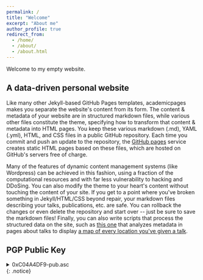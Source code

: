 ```yaml
---
permalink: /
title: "Welcome"
excerpt: "About me"
author_profile: true
redirect_from: 
  - /home/
  - /about/
  - /about.html
---
```


Welcome to my empty website.

A data-driven personal website
---
Like many other Jekyll-based GitHub Pages templates, academicpages makes you separate the website's content from its form. 
The content & metadata of your website are in structured markdown files, while various other files constitute the theme, 
specifying how to transform that content & metadata into HTML pages. You keep these various markdown (.md), YAML (.yml), 
HTML, and CSS files in a public GitHub repository. Each time you commit and push an update to the repository, 
the [GitHub pages](https://pages.github.com/) service creates static HTML pages based on these files, which are hosted on GitHub's servers free of charge.

Many of the features of dynamic content management systems (like Wordpress) can be achieved in this fashion, 
using a fraction of the computational resources and with far less vulnerability to hacking and DDoSing. You can also 
modify the theme to your heart's content without touching the content of your site. If you get to a point where you've 
broken something in Jekyll/HTML/CSS beyond repair, your markdown files describing your talks, publications, etc. are safe. 
You can rollback the changes or even delete the repository and start over -- just be sure to save the markdown files! 
Finally, you can also write scripts that process the structured data on the site, such as [this one](https://github.com/academicpages/academicpages.github.io/blob/master/talkmap.ipynb) 
that analyzes metadata in pages about talks to display [a map of every location you've given a talk](https://academicpages.github.io/talkmap.html).

<!-- 
Job related skills
---
- Programming Languages:
- Frameworks:
- Tools:
- Miscellaneous:   

Hobbies and other interests
---

More info
------
For more information, questions or collaborations feel free to ping me at [grigala@pm.me](mailto:grigala@pm.me)

**Note for HR's**: If you are interested in my profile and actively looking for my CV please head over to [CV](/cv) 
section download the **GG CV** app and send me a message to obtain a secure key to unlock the app, or simply request a 
pdf version. 😁
{: .notice}
-->

PGP Public Key
---
<details><summary>0xC04A4DF9-pub.asc</summary>
<p>
-----BEGIN PGP PUBLIC KEY BLOCK-----<br>
xsFNBF2GkuMBEACrn2wuJm2DHJB4BsjR8UlQrB1sf164Zse2SRbaw2S/l9Yf2NZ/
nxto1CDcfM7DdRF4J/uhmcmH3Ywp+hJ5tocwmnuNVW++U3qkuyuKfrGcPCyEJpsl
PPcvWq/SgU1UMYBg0MihEv6DkMw1ls96lRcSwCvWsjTTtTvir0deh41bDITODu/h
Yu/5bE9HXcIgILwgs1QJq9HHRTFeDAEL23lhLt5p/MptqKY1vsfUTY+W0swEWbYW
VHlarK95WdzzrLrefil+Frgc8sBAifHFgZkcff4wf3edVI5U3p12Pl96/WPwqt1L
AHKhGJGP0HAWp/vbVusDJbyNgT/Q1ilRK5sbFwrzXtyeyuDCt/4obsm4mfqtFCPS
F3MYdpHVs/vKWHaRO5n2X7N3CY1U3080LIzf+Mx60N0NBsNXDOCw3SQhfrHGnKU9
ACDpb9neqmDpxaObtiHcOzWbBP35JEAdu68NvVp667qnT7loUC6+6wWAV+r3gtsA
+isHzl+Zb+D0eE/i4yFH4oJmn3RvIzZkj/K6hxMRxIwDEfG410TLWgbncarYDtsT
fO9ODmQbyqpuEw/FMsMVrpN46f+LGkQ98rq9TBjqXxylswLymkqg8B+2kmVoVEnY
DEv9sSy2IBqnVC4cY72EqoBS6cYT3xx4CYB/KFotlHzN9dGQkuMbSB2TkwARAQAB
zVpHaW9yZ2kgR3JpZ2FsYXNodmlsaSAoR2VuZXJhdGVkIGZvciBteSB3ZWJzaXRl
OiBodHRwczovL2dyaWdhbGEuZ2l0aHViLmlvKSA8Z3JpZ2FsYUBwbS5tZT7CwW0E
EwEKABcFAl2GkuMCGy8DCwkHAxUKCAIeAQIXgAAKCRC40VI7wEpN+RmkD/9ra85O
Rf42p+azzhSb0EZO/TXOg5vmLskqHDBwaRqOZYwd9TzFb1ukfBY6AkR879sK4+f9
lBTPAiq4UaFjeUnbzCj/wKGnjVVYmtEpOHnexv833uMsifwGhR+QCgENF90fdRUL
3QPBqUVHAnGZsQFc6W4WLk0fahrrlmpwvQ8/F53Pt7L8pk09P/GesryHdggGma1l
gXUg9B7eYT9EZhYmORbQ0RwP08ZhjwWAVwB/5FAQ4t3emg56P816FZ4S7fCVshTB
G3MgkJXwG71JqXhiAu/4BO1xc8cHVVPBL0VRdYD97NpIW4pCzedIbwIUlovy/OG5
3XT/S89K98Ig3cuwO9JIyLhj6Z8NXhuYlURAd3jFj79l86ClRkZH1Ted4SBErjLb
acn7gQhnVDZJ5R14ZxPi9ZTGtPT8cpQld886yH6pW33c2MRbsUGBOH6EWAOqIScr
nnVd+uwVi0s58X9KkjJGj+yDpllXO3SKthT3dvWEdtKhLL9QhOU/6+ayP3xw0ADG
EptF0ffnMbaWDudB4u5muIrXg66d04rBWaQlkY+SStLl9CCtmM8ve5Hu1Xi6mloH
E0iUO9z4NmNT8ZvIE45gGSjXbTQvpVpzewq3Mooqky0Uy52LaAUx80PuzRDYV+B6
tt29dSw161DH8prUw9XfFGnFJiPpTkg08pFy8s7BTQRdhpLjARAArBw1hTpNyUlp
maHREFn+J3TcwGhYCpH4t/YRtHJQ7aCE4J2rnLpRbduPQQZyN+4Djcy2W39N3Dt3
eHGahUD3DR+3lIIAznGDGY4uJ6vbhICSVeNo1qEe+24xrQtHZYvhskIabJgtoVGM
Cev69bYkslERnud4nxJLQsp/cJyBu5dHboYyUgSgg00986kOxds6HJvGA/xLI3Lp
wyHzeABhNwDtG+iD2MRRVXLvLfKuVutXY/tHFdwNIvvV8MyGaHQ8JYeKkkj+kXY/
lveNpFKHgtix6JVYjIEnTK/qwhcuR1cBh45g2rpH3cPiRm7pk6vassSQq2U2gtyk
f1gNXj1zcmCk1JqOrB/rIJDmqnxwwl/y/KDUEob0bfvqms0BGl8wPiUuwZyxPekI
/BKeE0OfW/FXxpktGiSlLnMXmZuGDQQ1G1XyYAvC4eNkSNTMgTtbQ5Yc6NL1b63p
jnDDBgTY03qLVuzRtzwhw+p5Ih7rPJrvVBkLlPo5xn+naKiTScHngo3ew3biKyai
nj3sXpqC6uV16nIFgjVpNM1aF03IM0Dyou+Q+fn05oxzZDA2xf2MDsunqwq6B/U8
caz7op6Zl3OlyrSRMeezIm9Nr7bnf9Pcd6zdggPztbYgznh3dn3mSFNLq9uvkYhZ
pezyfUFFqY0vJprd0p7iajyk7RT+0skAEQEAAcLDhAQYAQoADwUCXYaS4wUJDwmc
AAIbLgIpCRC40VI7wEpN+cFdIAQZAQoABgUCXYaS4wAKCRC/FYu+YkR9EyR4EACN
doWNa6liyQwRiwzBH0kHuiZ4D/WbLGliGn7VhQsNs0GjS6G6LfmMzEZhNgVScOTV
WuZI/Z0gK3XZX6Z+dvRRRwT/hgGbEHqbqFFhmbLX0u5Va1iqjl5mpJVST1YgRSbX
SvDfi6BH0rwte3z2AY0IRe+tCT3T7orWttXLo0gFzVVKPFhyBoMN6aUmF/VdJNg/
qXtgPlLUc71t/ycl4m7+PM76kB9zGeKq3pE4LhryRup4bWsVCVrjZ6DRkYFwNU4H
yt3+IdXIqA4RaEldmVttWe+6971jSblC23KRO1HMwlbkmyCYtwMB9x225TgyYvrY
6YsjmJABwBp/vuUu+zp7WP10Hk9AGxXK9eZab1Zc61bG15X1Ww0c1w9Wurji2RUG
QiA+O5e60qMBFQNtNIIDruut3X7rjiNfgFMsnkKGepfaz6hYppFo+O9dbzW73WWR
uQQ2UkLXCF9xx1PtTVG4rT0Up1giaihAiUbKiwRWtfBrzGx10zIhztI09HniAuuy
xVRvybFVOKytInFOI1LHd/jTNFfVzdTiUK6cztkP3tCIh2Hq/9dTg+M+38GFE/To
SZZIyaoXik+7gyHjVXHwfjyfLkh54slXi6PwYL0fcJCEyqUZyFU1i/Ar9G9IJ2r3
BZegubtMbyxHqanz9HDAoSmLZRlOXFql97HUFUf7vMZ8D/40dHL5MyudtweWtwfk
8IlihF5HfFV3NfYvlT/D0L63XyxYiu/X8PilZ2gPsiODfU/YKCa6Dfda63h0X14k
7FUNxZ5aXit37sTtUY8ESM3eQXfVnZhTddjxiALxcOGvc0oLcBkCVQq73rResWSm
BOqVfb2KocVaaJgrwlIfwGKqE1nrSpcu5Pxa/Sx2603GCHsZlmiJ9oFn/qifdVK3
77gF43pHtXX2Xk5R37C7WdWxNxXM3uTn+Ss5MN69FcYPMRrcg/g0yuyAaUrH7UtD
+LpE/0IB0dAV9XnnISYEBL4FrccRJx5wnfA+0G19eg/1g0FTxAeGC1iH6AJaZdsC
4r04UFU91sej6rRBuVuuF2b4qsS+6VLSFh+h44hVQKVZlseNQ3h6i8/PJhkOhR+p
mkPnA/A9PaKY6+OtMY024VeqxhCcTxkEdEeCHqRPSclajk1fP5UW7ZlQUhdqyLXu
3Dy8mIVKaDvDWy4d5ZHEDckcVEThUQMkfW0rFqSOydxCncYUnJGA7PJKmyNgjEJm
BYpOHm+MMfZANIC/KZhyxQQLIm8nCYWaPtm/DsXWi/VZs+IryxcWfF/aOrmzXnhr
F9DjqlofG2qPBGF2X44yMpCVAozYSZEX5zXym+GIX5/WARNUheZvc+J+nbbYstW4
jAYep3AojW+y49xpmkGInCmfCs7BTQRdhpLjARAArM6ozeTBBl0oxJxN31kdayat
AOvriaJ7ZhtIDHMy8OoWHP9Hbl+aLDqtNo5+vWN/AoE81q+0Jmc3LK3BLMIhi4J4
nYLou2/nLe/WdW0Cxt/tupJGle5zxNyrGSDobRQSInoo+hsSW1MUEnPckKUP1+M4
c65yFD6OET48IhVGzVzFJP1gVPGJhnVqr+Y+h6H+4aCGK8Yt1aSudCHtSUKby2aU
87nW0x9Bq5PdVjg2b+dy7Vd0bsvdP5MAJsg2a63OoZMoMLHq1Hqp4S5s8KFMAMlq
1xK9vncwLRCnVU5HYbjC1CeJswhirAQ4bHtQZ7HxdG43+mduniYvPQgHJufu1zDe
RpU4uAHKQbt1IPpCplno5CU2zri3h2g8TruMMopg4JhtPtTzbcLS/HkQO39Ekh6r
mHq5sV32FaZAQ63CUrsMQfLWF5RKP77PjC5mhyfTzdgShuHiFHSg2EMqe2OgaKps
e6qMj5yzTFP8OsYlJLLFzZ6E/qU2nYQ7lSZ/BKzQAenretUYtDCXwzCCB/jY+DAO
7cKhK6d0S0B1nHU99cUBbLVHW2j3DFu+qui71Vt7iV2zeGWS3uplKBen8BeS++91
cEadgcC6zbw9sk+KBYKXSzJZkyyPHf/lOPixGOk31nweVq3pC8/vFAPD1Xxs64f4
VWmGQvYRnk4/XVgP1rEAEQEAAcLDhAQYAQoADwUCXYaS4wUJDwmcAAIbLgIpCRC4
0VI7wEpN+cFdIAQZAQoABgUCXYaS4wAKCRCGOCckI9zgo32eEACmc3iEnofwKi/2
L0QnmIR1cBfJod+o57LwOZCVa+vErvl3MHvSzuzb3ZNVfdxfjPHwsXWYxqp/zINI
SEPvZn4OpcrbhA9cBDYmKxkWM0Bpq0EXLQyJyKs32oATOkGPpgt1V50l7RY/ZW3p
oZa+HbeaB7s63mS38u5INe7Rlo5aZ97w0M8EZYouHCQduRweTqF1/6wDYc1JiypK
Ab48xUZynGD9XLswsW8Dt6EfrEzbxTtmdCPKM6+e2rnuJ96XvxKZLqgfz/EVO9Ky
AFibt/sboXZSYUyuyChgt2ZaV0DCFJEAQZN77gmx3+7HIR8c18hmJSzFGJCjeeBb
Zly1PYM+GyjuFRqCXJB/C2RyhbM8EddsW022Y3w/jAjLiR8v0V91qBjg9DHmdZ1t
ux4iESf/oMr9/GsX6rvK0Ms4Ylv6kKUxhlY8nAR1zwJb9A62KulMiETn7bVxcbWx
S1egnXjR99C76LMzvg8POmnMzFHiXvNyCKXng/ONBBwyTVpvhO9CeMvMif8VR2IA
wtxdt35KxXO6AcbycQkgky3omaiLMA+IPWpjIs/13fqnWa3o1T+eDGajl+6JL/kb
LNiAsMotP3TkT9JX0GbhHH+9Rv5Pgnj+VOj/bCftjL0CNC0XxY3uYClOyPVXCLxt
Xhj0vaVR0neSuqiJz7LQkIVigSVKL792D/9FzslvT2D6trdmhjUT5AmA3flZlRBI
boGRCI5xtQfcrLMllwrfMFTuAB6MgJXOYBAy2zMCbf3gceD6AksQpP8H33ADiHhY
8X/wssmWVMw+Enh/BIeJ4gc2kQowh0691b3WAOD3crbB3Sliwk354CaEA7r4zHss
+in0uvCBzfM2Ot4rSRUs1dPg9nSg6Mknju2gFeUVUy3oOWLxi5WsQPVPm8dJNsmq
LmmkKmtLplXvxdkTvr5vxKRcB6yXGL8A4DXRzR1zPkOT9f3ShwqShD/Q10IMNH+U
Vy4RHax3p++5boVXYCmkpc1LYW8W/qr0znBPEzOU9/LTYjhgB6hVx+7QQhYlW0SI
z2k4ovLc45mSeqk5V3HYy8XzjSC1DCfKtNm+jDv+6k6k6M+vpQSzk8pw7YHTKRod
PWyANxzrM/5A10801UGccOWykY9oMNPLGjeAIZ043rgRKOBegA0oBgW6auqk2Skw
+ym7YxiYu1jryIu9sa7ZpnTrqabknABLAJeP1Hugfhvhw4ps2AgL6kiqCr0Vpnkj
nGiGSlKoKk7O8likwj8T3h+Uo7o6sKiYTHkJ46LYPams+DnkRJlEzh9dMWscQTnw
EgxZT6J9ughAwmQJSM3PVs2kvp4b7Vjnxh0GVtcYM+nEGlMjVr+WnAVlcyi/2nUb
9c5nwyOZCx/qgQ==
=nPm8<br>
-----END PGP PUBLIC KEY BLOCK-----
</p>
</details>
{: .notice}
